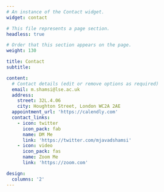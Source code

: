 ```yaml
---
# An instance of the Contact widget.
widget: contact

# This file represents a page section.
headless: true

# Order that this section appears on the page.
weight: 130

title: Contact
subtitle:

content:  
  # Contact details (edit or remove options as required)
  email: m.shamsi@lse.ac.uk
  address:
    street: 32L.4.06
    city: Houghton Street, London WC2A 2AE
  appointment_url: 'https://calendly.com'
  contact_links:
    - icon: twitter
      icon_pack: fab
      name: DM Me
      link: 'https://twitter.com/mjavadshamsi'
    - icon: video
      icon_pack: fas
      name: Zoom Me
      link: 'https://zoom.com'

design:
  columns: '2'
---
```


